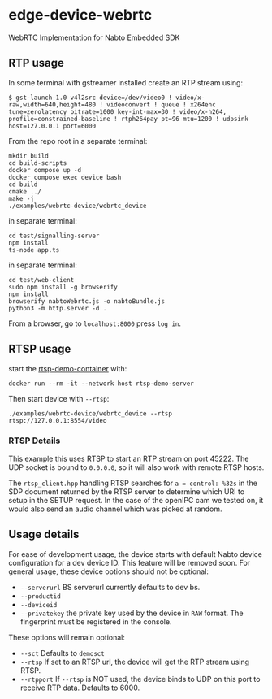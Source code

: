 # edge-device-webrtc
WebRTC Implementation for Nabto Embedded SDK



## RTP usage

In some terminal with gstreamer installed create an RTP stream using:
```
$ gst-launch-1.0 v4l2src device=/dev/video0 ! video/x-raw,width=640,height=480 ! videoconvert ! queue ! x264enc tune=zerolatency bitrate=1000 key-int-max=30 ! video/x-h264, profile=constrained-baseline ! rtph264pay pt=96 mtu=1200 ! udpsink host=127.0.0.1 port=6000
```

From the repo root in a separate terminal:

```
mkdir build
cd build-scripts
docker compose up -d
docker compose exec device bash
cd build
cmake ../
make -j
./examples/webrtc-device/webrtc_device
```

in separate terminal:
```
cd test/signalling-server
npm install
ts-node app.ts
```

in separate terminal:
```
cd test/web-client
sudo npm install -g browserify
npm install
browserify nabtoWebrtc.js -o nabtoBundle.js
python3 -m http.server -d .
```

From a browser, go to `localhost:8000` press `log in`.

## RTSP usage

start the [rtsp-demo-container](https://github.com/nabto/rtsp-demo-container) with:

```
docker run --rm -it --network host rtsp-demo-server
```

Then start device with `--rtsp`:

```
./examples/webrtc-device/webrtc_device --rtsp rtsp://127.0.0.1:8554/video
```

### RTSP Details

This example this uses RTSP to start an RTP stream on port 45222. The UDP socket is bound to `0.0.0.0`, so it will also work with remote RTSP hosts.

The `rtsp_client.hpp` handling RTSP searches for `a = control: %32s` in the SDP document returned by the RTSP server to determine which URI to setup in the SETUP request. In the case of the openIPC cam we tested on, it would also send an audio channel which was picked at random.

## Usage details

For ease of development usage, the device starts with default Nabto device configuration for a dev device ID. This feature will be removed soon. For general usage, these device options should not be optional:

- `--serverurl` BS serverurl currently defaults to dev bs.
- `--productid`
- `--deviceid`
- `--privatekey` the private key used by the device in `RAW` format. The fingerprint must be registered in the console.

These options will remain optional:
- `--sct` Defaults to `demosct`
- `--rtsp` If set to an RTSP url, the device will get the RTP stream using RTSP.
- `--rtpport` If `--rtsp` is NOT used, the device binds to UDP on this port to receive RTP data. Defaults to 6000.

